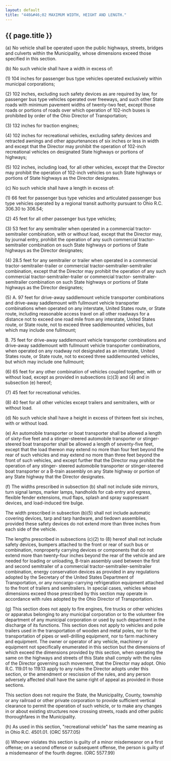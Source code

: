 ```yaml
---
layout: default
title: "440&#46;02 MAXIMUM WIDTH, HEIGHT AND LENGTH."
---
```


{{ page.title }}
----------------

(a) No vehicle shall be operated upon the public highways, streets, bridges and culverts within the Municipality, whose dimensions exceed those specified in this section.

(b) No such vehicle shall have a width in excess of:

(1) 104 inches for passenger bus type vehicles operated exclusively within municipal corporations;

(2) 102 inches, excluding such safety devices as are required by law, for passenger bus type vehicles operated over freeways, and such other State roads with minimum pavement widths of twenty-two feet, except those roads or portions of roads over which operation of 102-inch buses is prohibited by order of the Ohio Director of Transportation;

(3) 132 inches for traction engines;

(4) 102 inches for recreational vehicles, excluding safety devices and retracted awnings and other appurtenances of six inches or less in width and except that the Director may prohibit the operation of 102-inch recreational vehicles on designated State highways or portions of highways;

(5) 102 inches, including load, for all other vehicles, except that the Director may prohibit the operation of 102-inch vehicles on such State highways or portions of State highways as the Director designates.

(c) No such vehicle shall have a length in excess of:

(1) 66 feet for passenger bus type vehicles and articulated passenger bus type vehicles operated by a regional transit authority pursuant to Ohio R.C. 306.30 to 306.54;

(2) 45 feet for all other passenger bus type vehicles;

(3) 53 feet for any semitrailer when operated in a commercial tractor- semitrailer combination, with or without load, except that the Director may, by journal entry, prohibit the operation of any such commercial tractor- semitrailer combination on such State highways or portions of State highways as the Director designates;

(4) 28.5 feet for any semitrailer or trailer when operated in a commercial tractor-semitrailer-trailer or commercial tractor-semitrailer-semitrailer combination, except that the Director may prohibit the operation of any such commercial tractor-semitrailer-trailer or commercial tractor- semitrailer-semitrailer combination on such State highways or portions of State highways as the Director designates;

(5) A. 97 feet for drive-away saddlemount vehicle transporter combinations and drive-away saddlemount with fullmount vehicle transporter combinations when operated on any interstate, United States route, or State route, including reasonable access travel on all other roadways for a distance not to exceed one road mile from any interstate, United States route, or State route, not to exceed three saddlemounted vehicles, but which may include one fullmount;

  B. 75 feet for drive-away saddlemount vehicle transporter combinations and drive-away saddlemount with fullmount vehicle transporter combinations, when operated on any roadway not designated as an interstate, United States route, or State route, not to exceed three saddlemounted vehicles, but which may include one fullmount;

(6) 65 feet for any other combination of vehicles coupled together, with or without load, except as provided in subsections (c)(3) and (4) and in subsection (e) hereof;

(7) 45 feet for recreational vehicles. 

(8) 40 feet for all other vehicles except trailers and semitrailers, with or without load.

(d) No such vehicle shall have a height in excess of thirteen feet six inches, with or without load.

(e) An automobile transporter or boat transporter shall be allowed a length of sixty-five feet and a stinger-steered automobile transporter or stinger-steered boat transporter shall be allowed a length of seventy-five feet, except that the load thereon may extend no more than four feet beyond the rear of such vehicles and may extend no more than three feet beyond the front of such vehicles, and except further that the Director may prohibit the operation of any stinger- steered automobile transporter or stinger-steered boat transporter or a B-train assembly on any State highway or portion of any State highway that the Director designates.

(f) The widths prescribed in subsection (b) shall not include side mirrors, turn signal lamps, marker lamps, handholds for cab entry and egress, flexible fender extensions, mud flaps, splash and spray suppressant devices, and load-induced tire bulge.

The width prescribed in subsection (b)(5) shall not include automatic covering devices, tarp and tarp hardware, and tiedown assemblies, provided these safety devices do not extend more than three inches from each side of the vehicle.

The lengths prescribed in subsections (c)(2) to (8) hereof shall not include safety devices, bumpers attached to the front or rear of such bus or combination, nonproperty carrying devices or components that do not extend more than twenty-four inches beyond the rear of the vehicle and are needed for loading or unloading, B-train assembly used between the first and second semitrailer of a commercial tractor-semitrailer-semitrailer combination, energy conservation devices as provided in any regulations adopted by the Secretary of the United States Department of Transportation, or any noncargo-carrying refrigeration equipment attached to the front of trailers and semitrailers. In special cases, vehicles whose dimensions exceed those prescribed by this section may operate in accordance with rules adopted by the Ohio Director of Transportation.

(g) This section does not apply to fire engines, fire trucks or other vehicles or apparatus belonging to any municipal corporation or to the volunteer fire department of any municipal corporation or used by such department in the discharge of its functions. This section does not apply to vehicles and pole trailers used in the transportation of wooden and metal poles, nor to the transportation of pipes or well-drilling equipment, nor to farm machinery and equipment. The owner or operator of any vehicle, machinery or equipment not specifically enumerated in this section but the dimensions of which exceed the dimensions provided by this section, when operating the same on the highways and streets of this State shall comply with the rules of the Director governing such movement, that the Director may adopt. Ohio R.C. 119.01 to 119.13 apply to any rules the Director adopts under this section, or the amendment or rescission of the rules, and any person adversely affected shall have the same right of appeal as provided in those sections.

This section does not require the State, the Municipality, County, township or any railroad or other private corporation to provide sufficient vertical clearance to permit the operation of such vehicle, or to make any changes in or about existing structures now crossing streets, roads and other public thoroughfares in the Municipality.

(h) As used in this section, "recreational vehicle" has the same meaning as in Ohio R.C. 4501.01. (ORC 5577.05)

(i) Whoever violates this section is guilty of a minor misdemeanor on a first offense; on a second offense or subsequent offense, the person is guilty of a misdemeanor of the fourth degree. (ORC 5577.99)